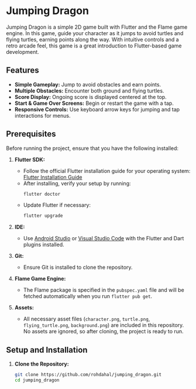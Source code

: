 # Jumping Dragon

Jumping Dragon is a simple 2D game built with Flutter and the Flame game engine. In this game, guide your character as it jumps to avoid turtles and flying turtles, earning points along the way. With intuitive controls and a retro arcade feel, this game is a great introduction to Flutter-based game development.

## Features

- **Simple Gameplay:** Jump to avoid obstacles and earn points.
- **Multiple Obstacles:** Encounter both ground and flying turtles.
- **Score Display:** Ongoing score is displayed centered at the top.
- **Start & Game Over Screens:** Begin or restart the game with a tap.
- **Responsive Controls:** Use keyboard arrow keys for jumping and tap interactions for menus.

## Prerequisites

Before running the project, ensure that you have the following installed:

1. **Flutter SDK:**
    - Follow the official Flutter installation guide for your operating system:  
      [Flutter Installation Guide](https://flutter.dev/docs/get-started/install)
    - After installing, verify your setup by running:
      ```bash
      flutter doctor
      ```
    - Update Flutter if necessary:
      ```bash
      flutter upgrade
      ```

2. **IDE:**
    - Use [Android Studio](https://developer.android.com/studio) or [Visual Studio Code](https://code.visualstudio.com/) with the Flutter and Dart plugins installed.

3. **Git:**
    - Ensure Git is installed to clone the repository.

4. **Flame Game Engine:**
    - The Flame package is specified in the `pubspec.yaml` file and will be fetched automatically when you run `flutter pub get`.

5. **Assets:**
    - All necessary asset files (`character.png`, `turtle.png`, `flying_turtle.png`, `background.png`) are included in this repository. No assets are ignored, so after cloning, the project is ready to run.

## Setup and Installation

1. **Clone the Repository:**
   ```bash
   git clone https://github.com/rohdahal/jumping_dragon.git
   cd jumping_dragon